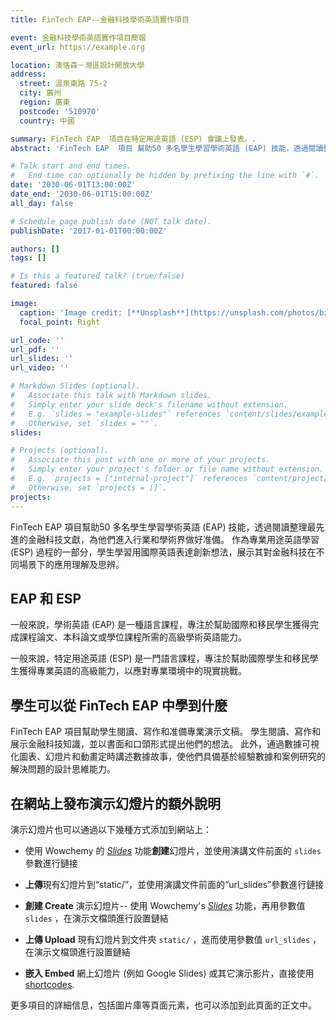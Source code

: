 ```yaml
---
title: FinTech EAP--金融科技學術英語實作項目

event: 金融科技學術英語實作項目簡報
event_url: https://example.org

location: 澳恪森－灣區設計開放大學
address:
  street: 溫泉東路 75-2
  city: 廣州
  region: 廣東
  postcode: '510970'
  country: 中國

summary: FinTech EAP  項目在特定用途英語 (ESP) 會議上發表。.
abstract: 'FinTech EAP  項目 幫助50 多名學生學習學術英語 (EAP) 技能，透過閱讀整理最先進的金融科技文獻，為他們進入行業和學術界做好准備。 作為專業用途英語學習 (ESP) 過程的一部分，學生學習用國際英語表達創新想法，展示其對金融科技在不同場景下的應用理解及思辨。'

# Talk start and end times.
#   End time can optionally be hidden by prefixing the line with `#`.
date: '2030-06-01T13:00:00Z'
date_end: '2030-06-01T15:00:00Z'
all_day: false

# Schedule page publish date (NOT talk date).
publishDate: '2017-01-01T00:00:00Z'

authors: []
tags: []

# Is this a featured talk? (true/false)
featured: false

image:
  caption: 'Image credit: [**Unsplash**](https://unsplash.com/photos/bzdhc5b3Bxs)'
  focal_point: Right

url_code: ''
url_pdf: ''
url_slides: ''
url_video: ''

# Markdown Slides (optional).
#   Associate this talk with Markdown slides.
#   Simply enter your slide deck's filename without extension.
#   E.g. `slides = "example-slides"` references `content/slides/example-slides.md`.
#   Otherwise, set `slides = ""`.
slides:

# Projects (optional).
#   Associate this post with one or more of your projects.
#   Simply enter your project's folder or file name without extension.
#   E.g. `projects = ["internal-project"]` references `content/project/deep-learning/index.md`.
#   Otherwise, set `projects = []`.
projects:
---
```


FinTech EAP  項目幫助50 多名學生學習學術英語 (EAP) 技能，透過閱讀整理最先進的金融科技文獻，為他們進入行業和學術界做好准備。 作為專業用途英語學習 (ESP) 過程的一部分，學生學習用國際英語表達創新想法，展示其對金融科技在不同場景下的應用理解及思辨。

## EAP 和 ESP

一般來說，學術英語 (EAP) 是一種語言課程，專注於幫助國際和移民學生獲得完成課程論文、本科論文或學位課程所需的高級學術英語能力。

一般來說，特定用途英語 (ESP) 是一門語言課程，專注於幫助國際學生和移民學生獲得專業英語的高級能力，以應對專業環境中的現實挑戰。

## 學生可以從 FinTech EAP 中學到什麼

FinTech EAP 項目幫助學生閱讀、寫作和准備專業演示文稿。 學生閱讀、寫作和展示金融科技知識，並以書面和口頭形式提出他們的想法。 此外，通過數據可視化圖表、幻燈片和動畫定時講述數據故事，使他們具備基於經驗數據和案例研究的解決問題的設計思維能力。

## 在網站上發布演示幻燈片的額外說明

演示幻燈片也可以通過以下幾種方式添加到網站上：

- 使用 Wowchemy 的 [_Slides_](https://docs.hugoblox.com/managing-content/#create-slides) 功能**創建**幻燈片，並使用演講文件前面的 `slides` 參數進行鏈接
- **上傳**現有幻燈片到“static/”，並使用演講文件前面的“url_slides”參數進行鏈接


- **創建 Create** 演示幻燈片-- 使用 Wowchemy's [_Slides_](https://docs.hugoblox.com/managing-content/#create-slides) 功能，再用參數值 `slides` ，在演示文檔頭進行設置鏈結
- **上傳 Upload** 現有幻燈片到文件夾 `static/` ，進而使用參數值 `url_slides` ，在演示文檔頭進行設置鏈結 
- **嵌入 Embed** 網上幻燈片 (例如 Google Slides)  或其它演示影片，直接使用[shortcodes](https://docs.hugoblox.com/writing-markdown-latex/).

更多項目的詳細信息，包括圖片庫等頁面元素，也可以添加到此頁面的正文中。

